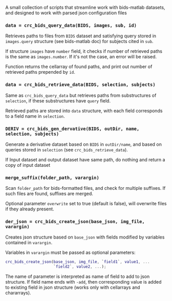 A small collection of scripts that streamline work with bids-matlab datasets,
and designed to work with parsed json configuration files

### `data = crc_bids_query_data(BIDS, images, sub, id)`

Retrieves paths to files from `BIDS` dataset and satisfying
query stored in `images.query` structure (see bids-matlab doc)
for subjects cited in `sub`. 

If structure `images` have `number` field, it checks if 
number of retrieved paths is the same as `images.number`.
If it's not the case, an error will be raised.

Function returns the cellarray of found paths, and print out
number of retrieved paths prepended by `id`.


### `data = crc_bids_retrieve_data(BIDS, selection, subjects)`

Same as `crc_bids_query_data` but retrieves paths from substructures
of `selection`, if these substructures have `query` field.

Retrieved paths are stored into `data` structure, with each field
corresponds to a field name in `selection`.


###  `DERIV = crc_bids_gen_dervative(BIDS, outDir, name, selection, subjects)`

Generate a derivative dataset based on `BIDS` in `outDir/name`, and based
on queries stored in `selection` (see `crc_bids_retrieve_data`).

If Input dataset and output dataset have same path, do nothing and return a copy
of input dataset


### `merge_suffix(folder_path, varargin)`

Scan `folder_path` for bids-formatted files, and check for
multiple suffixes. 
If such files are found, suffixes are merged.

Optional parameter `overwrite` set to true (default is false),
will overwrite files if they already present.


### `der_json = crc_bids_create_json(base_json, img_file, varargin)`

Creates json structure based on `base_json` with fields modified
by variables contained in `varargin`.

Variables in `varargin` must be passed as optional parameters:
```matlab
crc_bids_create_json(base_json, img_file, `field1`, value1, ...
                     `field2`, value2, ...);
```

The name of parameter is interpreted as name of field to add to
json structure.
If field name ends with `-add`, then corresponding value is added
to existing field in json structure 
(works only with cellarrays and chararrays).
